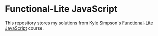 # Functional-Lite JavaScript
This repository stores my solutions from Kyle Simpson's [Functional-Lite
JavaScript](https://frontendmasters.com/courses/functional-js-lite/) course.

